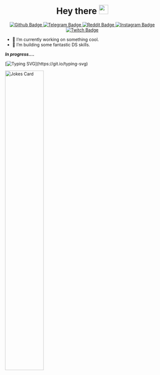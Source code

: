 <div id="header" align="center">
  <img src="https://c.tenor.com/hDtIHRfhvBAAAAAi/ghost-pixelart.gif" width="5px" height="90px"/>
</div>

<h1 align="center">
  Hey there <img src="https://media.giphy.com/media/hvRJCLFzcasrR4ia7z/giphy.gif" height="30px"/>
</h1>

<div id="badges" align="center">
<a href="https://github.com/ID0NTMIND">
    <img src="https://img.shields.io/badge/Github-grey?style=for-the-badge&logo=Github&logoColor=white" alt="Github Badge"/>
  </a>
  <a href="https://t.me/id0ntmind">
    <img src="https://img.shields.io/badge/Telegram-blue?style=for-the-badge&logo=Telegram&logoColor=white" alt="Telegram Badge"/>
  </a>
  <a href="https://www.reddit.com/u/id0ntmind">
    <img src="https://img.shields.io/badge/Reddit-red?style=for-the-badge&logo=Reddit&logoColor=white" alt="Reddit Badge"/>
  </a>
  <a href="your-twitter-URL">
    <img src="https://img.shields.io/badge/Instagram-ff69b4?style=for-the-badge&logo=Instagram&logoColor=white" alt="Instagram Badge"/>
  </a>
    <a href="https://www.twitch.tv/in0rage">
    <img src="https://img.shields.io/badge/Twitch-blueviolet?style=for-the-badge&logo=Twitch&logoColor=white" alt="Twitch Badge"/>
  </a>
</div>
<div id="profileViews" align="center">
  <img src="https://komarev.com/ghpvc/?username=ID0NTMIND&style=flat-square&color=blue" alt=""/>
</div>





* 🔭 I’m currently working on something cool.
* 🌱 I’m building some fantastic DS skills.

***In progress....***



[![Typing SVG](https://readme-typing-svg.herokuapp.com?color=%2336BCF7&lines=Keep+in+touch+with+me:)](https://git.io/typing-svg)



<img src="https://readme-jokes.vercel.app/api" alt="Jokes Card" width=50%/>

